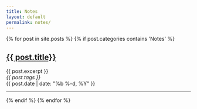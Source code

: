 ```yaml
---
title: Notes 
layout: default
permalink: notes/
---
```


<div class="myposts">
{% for post in site.posts %}
    {% if post.categories contains 'Notes' %}
        <div class="mypost"><h2><a class="postTitle" href="{{ post.url }}" >{{ post.title}}</a></h2>
        {{ post.excerpt }}
        <div class="right postPost"><i><span class="postTag">{{ post.tags }}</span></i> <br>
        <span class="postDate">{{ post.date | date: "%b %-d, %Y" }}</span>
        </div>
            <hr class="pad">    
        </div>
    {% endif %}
{% endfor %}
</div>
